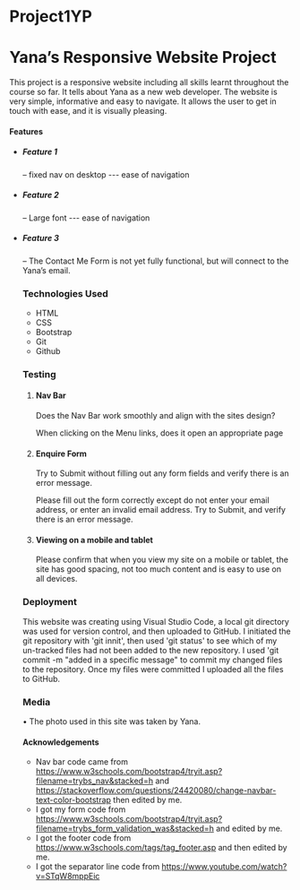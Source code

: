 # Project1YP
# Yana’s Responsive Website Project
This project is a responsive website including all skills learnt throughout the course so far. It tells about
Yana as a new web developer. The website is very simple, informative and easy to navigate.
It allows the user to get in touch with ease, and it is visually pleasing. 

#### Features

<ul>
<li><h5> Feature 1</h5> – fixed nav on desktop --- ease of navigation</li>
<li><h5>Feature 2</h5> – Large font --- ease of navigation</li>
<li><h5>Feature 3</h5> – The Contact Me Form is not yet fully functional, but will connect to the Yana’s email.</li>

### Technologies Used

<ul>
<li>HTML</li>
<li>CSS</li>
<li>Bootstrap</li>
<li>Git</li>
<li>Github</li>
</ul>

### Testing

<ol>
<li><h4>Nav Bar</h4>
<p>Does the Nav Bar work smoothly and align with the sites design?</p>
<p>When clicking on the Menu links, does it open an appropriate page</p>
</li>
<li><h4>Enquire Form</h4>
<p>Try to Submit without filling out any form fields and verify there is an error message.</p>
<p>Please fill out the form correctly except do not enter your email address, or enter an invalid email address. Try to Submit, and verify there is an error message.</p></li>
<li><h4>Viewing on a mobile and tablet</h4>
<p>Please confirm that when you view my site on a mobile or tablet, the site has good spacing, not too much content and is easy to use on all devices.</p>
</li>
</ol>

### Deployment

This website was creating using Visual Studio Code, a local git directory was used for version control, and then uploaded 
to GitHub. I initiated the git repository with 'git innit', then used 'git status' to see which of my un-tracked files had not been added to the new repository. I used 'git commit -m "added in a specific message" to commit my changed files to the repository. Once my files were committed I uploaded  all the files to GitHub. 


### Media

•	The photo used in this site was taken by Yana.

#### Acknowledgements

- Nav bar code came from https://www.w3schools.com/bootstrap4/tryit.asp?filename=trybs_nav&stacked=h and
https://stackoverflow.com/questions/24420080/change-navbar-text-color-bootstrap then edited by me.
- I got my form code from https://www.w3schools.com/bootstrap4/tryit.asp?filename=trybs_form_validation_was&stacked=h and edited by me.
- I got the footer code from https://www.w3schools.com/tags/tag_footer.asp and then edited by me.
- I got the separator line code from https://www.youtube.com/watch?v=STqW8mppEic
